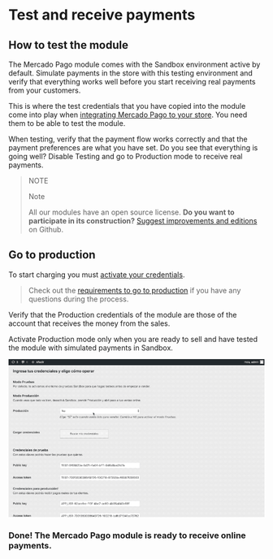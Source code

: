 # Test and receive payments

## How to test the module

The Mercado Pago module comes with the Sandbox environment active by default. Simulate payments in the store with this testing environment and verify that everything works well before you start receiving real payments from your customers.
 
This is where the test credentials that you have copied into the module come into play when [integrating Mercado Pago to your store](https://www.mercadopago[FAKER][URL][DOMAIN]/developers/en/guides/plugins/woocommerce/integration/). You need them to be able to test the module.

When testing, verify that the payment flow works correctly and that the payment preferences are what you have set. Do you see that everything is going well? Disable Testing and go to Production mode to receive real payments.

> NOTE
>
> Note
>
> All our modules have an open source license. **Do you want to participate in its construction?** [Suggest improvements and editions](https://github.com/mercadopago/cart-woocommerce) on Github.

## Go to production

To start charging you must [activate your credentials](https://www.mercadopago.com/mla/account/credentials/).

> Check out the [requirements to go to production](https://www.mercadopago[FAKER][URL][DOMAIN]/developers/en/guides/online-payments/checkout-api/goto-production/) if you have any questions during the process.

Verify that the Production credentials of the module are those of the account that receives the money from the sales.

Activate Production mode only when you are ready to sell and have tested the module with simulated payments in Sandbox.

![Homologation Flow](/images/woocomerce/es_woo_homologacion.gif)

### **Done! The Mercado Pago module is ready to receive online payments.**
